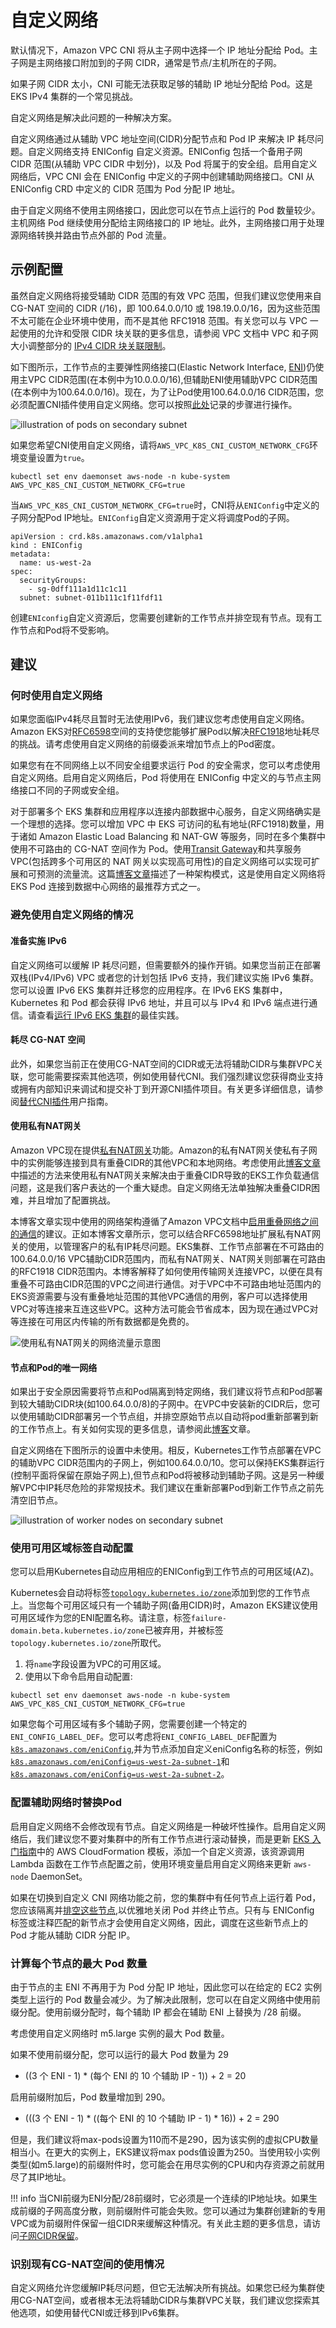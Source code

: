 ﻿# 自定义网络

默认情况下，Amazon VPC CNI 将从主子网中选择一个 IP 地址分配给 Pod。主子网是主网络接口附加到的子网 CIDR，通常是节点/主机所在的子网。

如果子网 CIDR 太小，CNI 可能无法获取足够的辅助 IP 地址分配给 Pod。这是 EKS IPv4 集群的一个常见挑战。

自定义网络是解决此问题的一种解决方案。

自定义网络通过从辅助 VPC 地址空间(CIDR)分配节点和 Pod IP 来解决 IP 耗尽问题。自定义网络支持 ENIConfig 自定义资源。ENIConfig 包括一个备用子网 CIDR 范围(从辅助 VPC CIDR 中划分)，以及 Pod 将属于的安全组。启用自定义网络后，VPC CNI 会在 ENIConfig 中定义的子网中创建辅助网络接口。CNI 从 ENIConfig CRD 中定义的 CIDR 范围为 Pod 分配 IP 地址。

由于自定义网络不使用主网络接口，因此您可以在节点上运行的 Pod 数量较少。主机网络 Pod 继续使用分配给主网络接口的 IP 地址。此外，主网络接口用于处理源网络转换并路由节点外部的 Pod 流量。

## 示例配置

虽然自定义网络将接受辅助 CIDR 范围的有效 VPC 范围，但我们建议您使用来自 CG-NAT 空间的 CIDR (/16)，即 100.64.0.0/10 或 198.19.0.0/16，因为这些范围不太可能在企业环境中使用，而不是其他 RFC1918 范围。有关您可以与 VPC 一起使用的允许和受限 CIDR 块关联的更多信息，请参阅 VPC 文档中 VPC 和子网大小调整部分的 [IPv4 CIDR 块关联限制](https://docs.aws.amazon.com/vpc/latest/userguide/configure-your-vpc.html#add-cidr-block-restrictions)。

如下图所示，工作节点的主要弹性网络接口(Elastic Network Interface, [ENI](https://docs.aws.amazon.com/AWSEC2/latest/UserGuide/using-eni.html))仍使用主VPC CIDR范围(在本例中为10.0.0.0/16),但辅助ENI使用辅助VPC CIDR范围(在本例中为100.64.0.0/16)。现在，为了让Pod使用100.64.0.0/16 CIDR范围，您必须配置CNI插件使用自定义网络。您可以按照[此处](https://docs.aws.amazon.com/eks/latest/userguide/cni-custom-network.html)记录的步骤进行操作。

![illustration of pods on secondary subnet](./image.png)

如果您希望CNI使用自定义网络，请将`AWS_VPC_K8S_CNI_CUSTOM_NETWORK_CFG`环境变量设置为`true`。

```
kubectl set env daemonset aws-node -n kube-system AWS_VPC_K8S_CNI_CUSTOM_NETWORK_CFG=true
```


当`AWS_VPC_K8S_CNI_CUSTOM_NETWORK_CFG=true`时，CNI将从`ENIConfig`中定义的子网分配Pod IP地址。`ENIConfig`自定义资源用于定义将调度Pod的子网。

```
apiVersion : crd.k8s.amazonaws.com/v1alpha1
kind : ENIConfig
metadata:
  name: us-west-2a
spec: 
  securityGroups:
    - sg-0dff111a1d11c1c11
  subnet: subnet-011b111c1f11fdf11
```

创建`ENIconfig`自定义资源后，您需要创建新的工作节点并排空现有节点。现有工作节点和Pod将不受影响。


## 建议

### 何时使用自定义网络

如果您面临IPv4耗尽且暂时无法使用IPv6，我们建议您考虑使用自定义网络。Amazon EKS对[RFC6598](https://datatracker.ietf.org/doc/html/rfc6598)空间的支持使您能够扩展Pod以解决[RFC1918](https://datatracker.ietf.org/doc/html/rfc1918)地址耗尽的挑战。请考虑使用自定义网络的前缀委派来增加节点上的Pod密度。

如果您有在不同网络上以不同安全组要求运行 Pod 的安全需求，您可以考虑使用自定义网络。启用自定义网络后，Pod 将使用在 ENIConfig 中定义的与节点主网络接口不同的子网或安全组。

对于部署多个 EKS 集群和应用程序以连接内部数据中心服务，自定义网络确实是一个理想的选择。您可以增加 VPC 中 EKS 可访问的私有地址(RFC1918)数量，用于诸如 Amazon Elastic Load Balancing 和 NAT-GW 等服务，同时在多个集群中使用不可路由的 CG-NAT 空间作为 Pod。使用[Transit Gateway](https://aws.amazon.com/transit-gateway/)和共享服务 VPC(包括跨多个可用区的 NAT 网关以实现高可用性)的自定义网络可以实现可扩展和可预测的流量流。这篇[博客文章](https://aws.amazon.com/blogs/containers/eks-vpc-routable-ip-address-conservation/)描述了一种架构模式，这是使用自定义网络将 EKS Pod 连接到数据中心网络的最推荐方式之一。

### 避免使用自定义网络的情况

#### 准备实施 IPv6

自定义网络可以缓解 IP 耗尽问题，但需要额外的操作开销。如果您当前正在部署双栈(IPv4/IPv6) VPC 或者您的计划包括 IPv6 支持，我们建议实施 IPv6 集群。您可以设置 IPv6 EKS 集群并迁移您的应用程序。在 IPv6 EKS 集群中，Kubernetes 和 Pod 都会获得 IPv6 地址，并且可以与 IPv4 和 IPv6 端点进行通信。请查看[运行 IPv6 EKS 集群](../ipv6/index.md)的最佳实践。

#### 耗尽 CG-NAT 空间

此外，如果您当前正在使用CG-NAT空间的CIDR或无法将辅助CIDR与集群VPC关联，您可能需要探索其他选项，例如使用替代CNI。我们强烈建议您获得商业支持或拥有内部知识来调试和提交补丁到开源CNI插件项目。有关更多详细信息，请参阅[替代CNI插件](https://docs.aws.amazon.com/eks/latest/userguide/alternate-cni-plugins.html)用户指南。

#### 使用私有NAT网关

Amazon VPC现在提供[私有NAT网关](https://docs.aws.amazon.com/vpc/latest/userguide/vpc-nat-gateway.html)功能。Amazon的私有NAT网关使私有子网中的实例能够连接到具有重叠CIDR的其他VPC和本地网络。考虑使用此[博客文章](https://aws.amazon.com/blogs/containers/addressing-ipv4-address-exhaustion-in-amazon-eks-clusters-using-private-nat-gateways/)中描述的方法来使用私有NAT网关来解决由于重叠CIDR导致的EKS工作负载通信问题，这是我们客户表达的一个重大疑虑。自定义网络无法单独解决重叠CIDR困难，并且增加了配置挑战。

本博客文章实现中使用的网络架构遵循了Amazon VPC文档中[启用重叠网络之间的通信](https://docs.aws.amazon.com/vpc/latest/userguide/nat-gateway-scenarios.html#private-nat-overlapping-networks)的建议。正如本博客文章所示，您可以结合RFC6598地址扩展私有NAT网关的使用，以管理客户的私有IP耗尽问题。EKS集群、工作节点部署在不可路由的100.64.0.0/16 VPC辅助CIDR范围内，而私有NAT网关、NAT网关则部署在可路由的RFC1918 CIDR范围内。本博客解释了如何使用传输网关连接VPC，以便在具有重叠不可路由CIDR范围的VPC之间进行通信。对于VPC中不可路由地址范围内的EKS资源需要与没有重叠地址范围的其他VPC通信的用例，客户可以选择使用VPC对等连接来互连这些VPC。这种方法可能会节省成本，因为现在通过VPC对等连接在可用区内传输的所有数据都是免费的。

![使用私有NAT网关的网络流量示意图](./image-3.png)

#### 节点和Pod的唯一网络

如果出于安全原因需要将节点和Pod隔离到特定网络，我们建议将节点和Pod部署到较大辅助CIDR块(如100.64.0.0/8)的子网中。在VPC中安装新的CIDR后，您可以使用辅助CIDR部署另一个节点组，并排空原始节点以自动将pod重新部署到新的工作节点上。有关如何实现的更多信息，请参阅此[博客](https://aws.amazon.com/blogs/containers/optimize-ip-addresses-usage-by-pods-in-your-amazon-eks-cluster/)文章。

自定义网络在下图所示的设置中未使用。相反，Kubernetes工作节点部署在VPC的辅助VPC CIDR范围内的子网上，例如100.64.0.0/10。您可以保持EKS集群运行(控制平面将保留在原始子网上),但节点和Pod将被移动到辅助子网。这是另一种缓解VPC中IP耗尽危险的非常规技术。我们建议在重新部署Pod到新工作节点之前先清空旧节点。

![illustration of worker nodes on secondary subnet](./image-2.png)

### 使用可用区域标签自动配置

您可以启用Kubernetes自动应用相应的ENIConfig到工作节点的可用区域(AZ)。

Kubernetes会自动将标签[`topology.kubernetes.io/zone`](http://topology.kubernetes.io/zone)添加到您的工作节点上。当您每个可用区域只有一个辅助子网(备用CIDR)时，Amazon EKS建议使用可用区域作为您的ENI配置名称。请注意，标签`failure-domain.beta.kubernetes.io/zone`已被弃用，并被标签`topology.kubernetes.io/zone`所取代。

1. 将`name`字段设置为VPC的可用区域。
2. 使用以下命令启用自动配置:

```
kubectl set env daemonset aws-node -n kube-system AWS_VPC_K8S_CNI_CUSTOM_NETWORK_CFG=true
```

如果您每个可用区域有多个辅助子网，您需要创建一个特定的`ENI_CONFIG_LABEL_DEF`。您可以考虑将`ENI_CONFIG_LABEL_DEF`配置为[`k8s.amazonaws.com/eniConfig`](http://k8s.amazonaws.com/eniConfig),并为节点添加自定义eniConfig名称的标签，例如[`k8s.amazonaws.com/eniConfig=us-west-2a-subnet-1`](http://k8s.amazonaws.com/eniConfig=us-west-2a-subnet-1)和[`k8s.amazonaws.com/eniConfig=us-west-2a-subnet-2`](http://k8s.amazonaws.com/eniConfig=us-west-2a-subnet-2)。

### 配置辅助网络时替换Pod

启用自定义网络不会修改现有节点。自定义网络是一种破坏性操作。启用自定义网络后，我们建议您不要对集群中的所有工作节点进行滚动替换，而是更新 [EKS 入门指南](https://docs.aws.amazon.com/eks/latest/userguide/getting-started.html)中的 AWS CloudFormation 模板，添加一个自定义资源，该资源调用 Lambda 函数在工作节点配置之前，使用环境变量启用自定义网络来更新 `aws-node` DaemonSet。

如果在切换到自定义 CNI 网络功能之前，您的集群中有任何节点上运行着 Pod，您应该隔离并[排空这些节点](https://aws.amazon.com/premiumsupport/knowledge-center/eks-worker-node-actions/),以优雅地关闭 Pod 并终止节点。只有与 ENIConfig 标签或注释匹配的新节点才会使用自定义网络，因此，调度在这些新节点上的 Pod 才能从辅助 CIDR 分配 IP。

### 计算每个节点的最大 Pod 数量

由于节点的主 ENI 不再用于为 Pod 分配 IP 地址，因此您可以在给定的 EC2 实例类型上运行的 Pod 数量会减少。为了解决此限制，您可以在自定义网络中使用前缀分配。使用前缀分配时，每个辅助 IP 都会在辅助 ENI 上替换为 /28 前缀。

考虑使用自定义网络时 m5.large 实例的最大 Pod 数量。

如果不使用前缀分配，您可以运行的最大 Pod 数量为 29

* ((3 个 ENI - 1) * (每个 ENI 的 10 个辅助 IP - 1)) + 2 = 20

启用前缀附加后，Pod 数量增加到 290。

* (((3 个 ENI - 1) * ((每个 ENI 的 10 个辅助 IP - 1) * 16)) + 2 = 290

但是，我们建议将max-pods设置为110而不是290，因为该实例的虚拟CPU数量相当小。在更大的实例上，EKS建议将max pods值设置为250。当使用较小实例类型(如m5.large)的前缀附件时，您可能会在用尽实例的CPU和内存资源之前就用尽了其IP地址。

!!! info
    当CNI前缀为ENI分配/28前缀时，它必须是一个连续的IP地址块。如果生成前缀的子网高度分散，则前缀附件可能会失败。您可以通过为集群创建新的专用VPC或为前缀附件保留一组CIDR来缓解这种情况。有关此主题的更多信息，请访问[子网CIDR保留](https://docs.aws.amazon.com/vpc/latest/userguide/subnet-cidr-reservation.html)。

### 识别现有CG-NAT空间的使用情况

自定义网络允许您缓解IP耗尽问题，但它无法解决所有挑战。如果您已经为集群使用CG-NAT空间，或者根本无法将辅助CIDR与集群VPC关联，我们建议您探索其他选项，如使用替代CNI或迁移到IPv6集群。